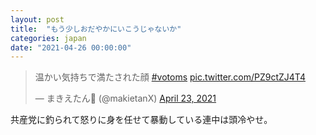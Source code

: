 ```yaml
---
layout: post
title:  "もう少しおだやかにいこうじゃないか"
categories: japan
date: "2021-04-26 00:00:00"
---
```


<blockquote class="twitter-tweet tw-align-center"><p lang="ja" dir="ltr">温かい気持ちで満たされた顔 <a href="https://twitter.com/hashtag/votoms?src=hash&amp;ref_src=twsrc%5Etfw">#votoms</a> <a href="https://t.co/PZ9ctZJ4T4">pic.twitter.com/PZ9ctZJ4T4</a></p>&mdash; まきえたん🥦 (@makietanX) <a href="https://twitter.com/makietanX/status/1385555508979929089?ref_src=twsrc%5Etfw">April 23, 2021</a></blockquote> <script async src="https://platform.twitter.com/widgets.js" charset="utf-8"></script>

共産党に釣られて怒りに身を任せて暴動している連中は頭冷やせ。
